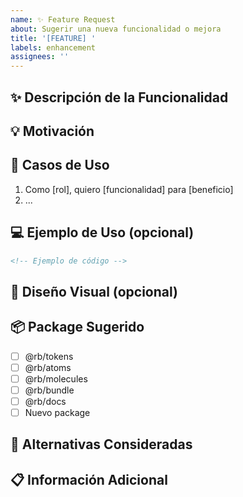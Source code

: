 ```yaml
---
name: ✨ Feature Request
about: Sugerir una nueva funcionalidad o mejora
title: '[FEATURE] '
labels: enhancement
assignees: ''
---
```


## ✨ Descripción de la Funcionalidad

<!-- Descripción clara de la funcionalidad que te gustaría agregar -->

## 💡 Motivación

<!-- ¿Por qué es importante esta funcionalidad? ¿Qué problema resuelve? -->

## 🎯 Casos de Uso

<!-- Describe uno o más casos de uso donde esta funcionalidad sería útil -->

1. Como [rol], quiero [funcionalidad] para [beneficio]
2. ...

## 💻 Ejemplo de Uso (opcional)

<!-- Muestra cómo te gustaría usar esta funcionalidad -->

```html
<!-- Ejemplo de código -->
```

## 🎨 Diseño Visual (opcional)

<!-- Si tienes mockups o referencias visuales, agrégalas aquí -->

## 📦 Package Sugerido

<!-- ¿En qué package debería implementarse? -->

- [ ] @rb/tokens
- [ ] @rb/atoms
- [ ] @rb/molecules
- [ ] @rb/bundle
- [ ] @rb/docs
- [ ] Nuevo package

## 🔄 Alternativas Consideradas

<!-- ¿Consideraste alguna alternativa? -->

## 📋 Información Adicional

<!-- Cualquier otra información relevante -->

